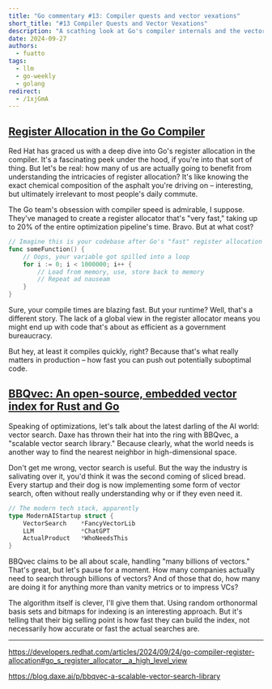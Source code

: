 ```yaml
---
title: "Go commentary #13: Compiler quests and vector vexations"
short_title: "#13 Compiler Quests and Vector Vexations"
description: "A scathing look at Go's compiler internals and the vector search gold rush, exposing the industry's obsession with speed over substance"
date: 2024-09-27
authors:
  - fuatto
tags:
  - llm
  - go-weekly
  - golang
redirect:
  - /1xjGmA
---
```


## [Register Allocation in the Go Compiler](https://developers.redhat.com/articles/2024/09/24/go-compiler-register-allocation#go_s_register_allocator__a_high_level_view)

Red Hat has graced us with a deep dive into Go's register allocation in the compiler. It's a fascinating peek under the hood, if you're into that sort of thing. But let's be real: how many of us are actually going to benefit from understanding the intricacies of register allocation? It's like knowing the exact chemical composition of the asphalt you're driving on – interesting, but ultimately irrelevant to most people's daily commute.

The Go team's obsession with compiler speed is admirable, I suppose. They've managed to create a register allocator that's "very fast," taking up to 20% of the entire optimization pipeline's time. Bravo. But at what cost?

```go
// Imagine this is your codebase after Go's "fast" register allocation
func someFunction() {
    // Oops, your variable got spilled into a loop
    for i := 0; i < 1000000; i++ {
        // Load from memory, use, store back to memory
        // Repeat ad nauseam
    }
}
```

Sure, your compile times are blazing fast. But your runtime? Well, that's a different story. The lack of a global view in the register allocator means you might end up with code that's about as efficient as a government bureaucracy.

But hey, at least it compiles quickly, right? Because that's what really matters in production – how fast you can push out potentially suboptimal code.

## [BBQvec: An open-source, embedded vector index for Rust and Go](https://blog.daxe.ai/p/bbqvec-a-scalable-vector-search-library)

Speaking of optimizations, let's talk about the latest darling of the AI world: vector search. Daxe has thrown their hat into the ring with BBQvec, a "scalable vector search library." Because clearly, what the world needs is another way to find the nearest neighbor in high-dimensional space.

Don't get me wrong, vector search is useful. But the way the industry is salivating over it, you'd think it was the second coming of sliced bread. Every startup and their dog is now implementing some form of vector search, often without really understanding why or if they even need it.

```go
// The modern tech stack, apparently
type ModernAIStartup struct {
    VectorSearch    *FancyVectorLib
    LLM             *ChatGPT
    ActualProduct   *WhoNeedsThis
}
```

BBQvec claims to be all about scale, handling "many billions of vectors." That's great, but let's pause for a moment. How many companies actually need to search through billions of vectors? And of those that do, how many are doing it for anything more than vanity metrics or to impress VCs?

The algorithm itself is clever, I'll give them that. Using random orthonormal basis sets and bitmaps for indexing is an interesting approach. But it's telling that their big selling point is how fast they can build the index, not necessarily how accurate or fast the actual searches are.

---

https://developers.redhat.com/articles/2024/09/24/go-compiler-register-allocation#go_s_register_allocator__a_high_level_view

https://blog.daxe.ai/p/bbqvec-a-scalable-vector-search-library
